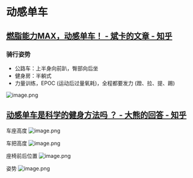 # 动感单车

## [燃脂能力MAX，动感单车！ - 斌卡的文章 - 知乎](https://zhuanlan.zhihu.com/p/20113644)

### 骑行姿势

* 公路车：上半身向前趴，臀部向后坐
* 健身房：半躺式
* 力量训练，EPOC (运动后过量氧耗)，全程都要发力 (蹬、拉、提、踢)

![image.png](https://upload-images.jianshu.io/upload_images/7164657-a7fa2ab9154014ec.png?imageMogr2/auto-orient/strip%7CimageView2/2/w/1240)

## [动感单车是科学的健身方法吗 ？ - 大熊的回答 - 知乎](https://www.zhihu.com/question/20836916/answer/48401971)

车座高度
![image.png](https://upload-images.jianshu.io/upload_images/7164657-1cfc9ead80e50972.png?imageMogr2/auto-orient/strip%7CimageView2/2/w/1240)

车把高度
![image.png](https://upload-images.jianshu.io/upload_images/7164657-78dc62bf73931128.png?imageMogr2/auto-orient/strip%7CimageView2/2/w/1240)

座椅前后位置
![image.png](https://upload-images.jianshu.io/upload_images/7164657-d7d9c20e952dfd5d.png?imageMogr2/auto-orient/strip%7CimageView2/2/w/1240)

姿势
![image.png](https://upload-images.jianshu.io/upload_images/7164657-bb7fe106dafbed85.png?imageMogr2/auto-orient/strip%7CimageView2/2/w/1240)
